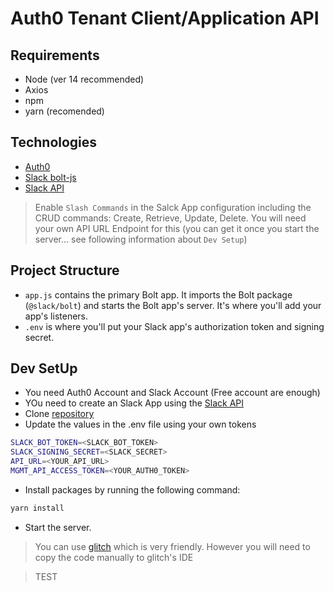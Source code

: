 Auth0 Tenant Client/Application API
=================

## Requirements

- Node (ver 14 recommended)
- Axios
- npm
- yarn (recomended)

## Technologies

- [Auth0](https://auth0.com/docs/api/management/v2/#!/Clients/delete_clients_by_id)
- [Slack bolt-js](https://api.slack.com/start/building/bolt-js)
- [Slack API](https://api.slack.com/apps)

> Enable `Slash Commands` in the Salck App configuration including the CRUD commands: Create, Retrieve, Update, Delete. You will need your own API URL Endpoint for this (you can get it once you start the server... see following information about `Dev Setup`)

Project Structure
------------

- `app.js` contains the primary Bolt app. It imports the Bolt package (`@slack/bolt`) and starts the Bolt app's server. It's where you'll add your app's listeners.
- `.env` is where you'll put your Slack app's authorization token and signing secret.

## Dev SetUp

- You need Auth0 Account and Slack Account (Free account are enough)
- YOu need to create an Slack App using the [Slack API](https://api.slack.com/apps)
- Clone [repository](https://github.com/djperezh/Auth0)
- Update the values in the .env file using your own tokens

```bash
SLACK_BOT_TOKEN=<SLACK_BOT_TOKEN>
SLACK_SIGNING_SECRET=<SLACK_SECRET>
API_URL=<YOUR_API_URL>
MGMT_API_ACCESS_TOKEN=<YOUR_AUTH0_TOKEN>
```

- Install packages by running the following command:

```bash
yarn install
```

- Start the server. 
> You can use [glitch](https://glitch.com/) which is very friendly. However you will need to copy the code manually to glitch's IDE

> TEST